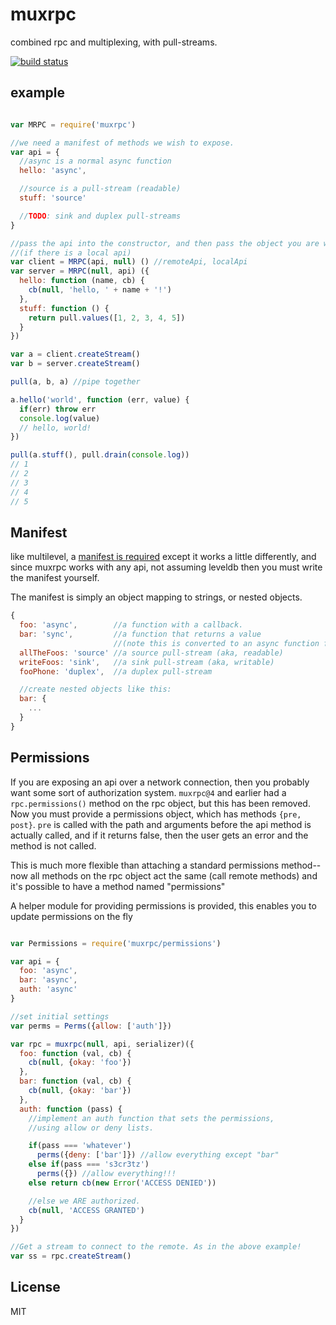 # muxrpc

combined rpc and multiplexing, with pull-streams.

[![build status](https://secure.travis-ci.org/ssbc/muxrpc.png)](http://travis-ci.org/ssbc/muxrpc)


## example

``` js

var MRPC = require('muxrpc')

//we need a manifest of methods we wish to expose.
var api = {
  //async is a normal async function
  hello: 'async',

  //source is a pull-stream (readable)
  stuff: 'source'

  //TODO: sink and duplex pull-streams
}

//pass the api into the constructor, and then pass the object you are wrapping
//(if there is a local api)
var client = MRPC(api, null) () //remoteApi, localApi
var server = MRPC(null, api) ({
  hello: function (name, cb) {
    cb(null, 'hello, ' + name + '!')
  },
  stuff: function () {
    return pull.values([1, 2, 3, 4, 5])
  }
})

var a = client.createStream()
var b = server.createStream()

pull(a, b, a) //pipe together

a.hello('world', function (err, value) {
  if(err) throw err
  console.log(value)
  // hello, world!
})

pull(a.stuff(), pull.drain(console.log))
// 1
// 2
// 3
// 4
// 5
```

## Manifest

like multilevel, a [manifest is required](https://github.com/juliangruber/multilevel#plugins)
except it works a little differently, and since muxrpc works with any api,
not assuming leveldb then you must write the manifest yourself.

The manifest is simply an object mapping to strings, or nested objects.

``` js
{
  foo: 'async',        //a function with a callback.
  bar: 'sync',         //a function that returns a value
                       //(note this is converted to an async function for the client)
  allTheFoos: 'source' //a source pull-stream (aka, readable)
  writeFoos: 'sink',   //a sink pull-stream (aka, writable)
  fooPhone: 'duplex',  //a duplex pull-stream

  //create nested objects like this:
  bar: {
    ...
  }
}

```

## Permissions

If you are exposing an api over a network connection,
then you probably want some sort of authorization system.
`muxrpc@4` and earlier had a `rpc.permissions()` method on
the rpc object, but this has been removed. Now you must
provide a permissions object, which has methods `{pre, post}`.
`pre` is called with the path and arguments before the api
method is actually called, and if it returns false, then the
user gets an error and the method is not called.

This is much more flexible than attaching a standard permissions
method--now all methods on the rpc object act the same (call remote
methods) and it's possible to have a method named "permissions"

A helper module for providing permissions is provided,
this enables you to update permissions on the fly
``` js

var Permissions = require('muxrpc/permissions')

var api = {
  foo: 'async',
  bar: 'async',
  auth: 'async'
}

//set initial settings
var perms = Perms({allow: ['auth']})

var rpc = muxrpc(null, api, serializer)({
  foo: function (val, cb) {
    cb(null, {okay: 'foo'})
  },
  bar: function (val, cb) {
    cb(null, {okay: 'bar'})
  },
  auth: function (pass) {
    //implement an auth function that sets the permissions,
    //using allow or deny lists.

    if(pass === 'whatever')
      perms({deny: ['bar']}) //allow everything except "bar"
    else if(pass === 's3cr3tz')
      perms({}) //allow everything!!!
    else return cb(new Error('ACCESS DENIED'))

    //else we ARE authorized.
    cb(null, 'ACCESS GRANTED')
  }
})

//Get a stream to connect to the remote. As in the above example!
var ss = rpc.createStream()

```



## License

MIT
